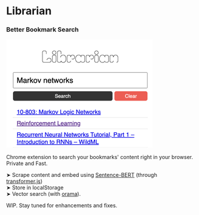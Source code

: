 # Librarian

### Better Bookmark Search

<img src="media/example.png" alt="Librarian" width="392"/>

Chrome extension to search your bookmarks' content right in your browser. Private and Fast. 

➤ Scrape content and embed using [Sentence-BERT](https://arxiv.org/abs/1908.10084) (through [transformer.js](https://github.com/xenova/transformers.js))\
➤ Store in localStorage\
➤ Vector search (with [orama](https://oramasearch.com/)).

WIP. Stay tuned for enhancements and fixes.
